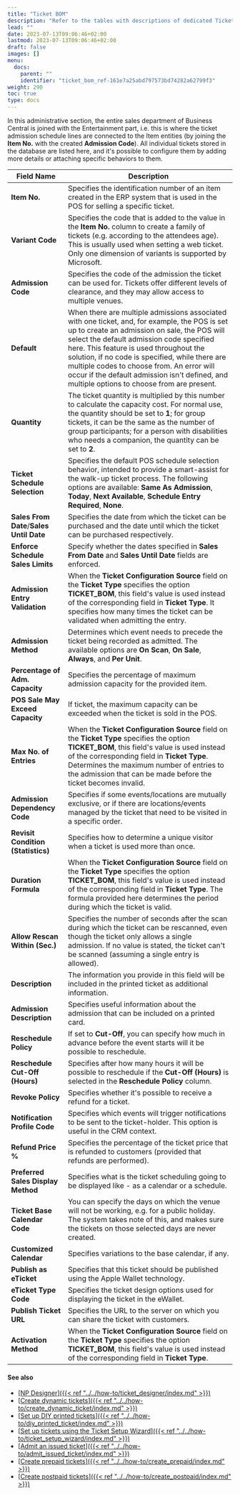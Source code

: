```yaml
---
title: "Ticket BOM"
description: "Refer to the tables with descriptions of dedicated Ticket BOM fields. This is where the ticket admission schedule lines are connected to the Item entities."
lead: ""
date: 2023-07-13T09:06:46+02:00
lastmod: 2023-07-13T09:06:46+02:00
draft: false
images: []
menu:
  docs:
    parent: ""
    identifier: "ticket_bom_ref-161e7a25abd797573bd74282a62799f3"
weight: 290
toc: true
type: docs
---
```


In this administrative section, the entire sales department of Business Central is joined with the Entertainment part, i.e. this is where the ticket admission schedule lines are connected to the Item entities (by joining the **Item No.** with the created **Admission Code**). All individual tickets stored in the database are listed here, and it's possible to configure them by adding more details or attaching specific behaviors to them. 


| Field Name      | Description |
| ----------- | ----------- |
| **Item No.** | Specifies the identification number of an item created in the ERP system that is used in the POS for selling a specific ticket. |
| **Variant Code** | Specifies the code that is added to the value in the **Item No.** column to create a family of tickets (e.g. according to the attendees age). This is usually used when setting a web ticket. Only one dimension of variants is supported by Microsoft. |
| **Admission Code** | Specifies the code of the admission the ticket can be used for. Tickets offer different levels of clearance, and they may allow access to multiple venues. |
| **Default** | When there are multiple admissions associated with one ticket, and, for example, the POS is set up to create an admission on sale, the POS will select the default admission code specified here. This feature is used throughout the solution, if no code is specified, while there are multiple codes to choose from. An error will occur if the default admission isn't defined, and multiple options to choose from are present.  |
| **Quantity** | The ticket quantity is multiplied by this number to calculate the capacity cost. For normal use, the quantity should be set to **1**; for group tickets, it can be the same as the number of group participants; for a person with disabilities who needs a companion, the quantity can be set to **2**.  |
| **Ticket Schedule Selection** | Specifies the default POS schedule selection behavior, intended to provide a smart-assist for the walk-up ticket process. The following options are available: **Same As Admission**, **Today**, **Next Available**, **Schedule Entry Required**, **None**. |
| **Sales From Date**/**Sales Until Date** | Specifies the date from which the ticket can be purchased and the date until which the ticket can be purchased respectively. |
| **Enforce Schedule Sales Limits** | Specify whether the dates specified in **Sales From Date** and **Sales Until Date** fields are enforced. |
| **Admission Entry Validation** | When the **Ticket Configuration Source** field on the **Ticket Type** specifies the option **TICKET_BOM**, this field's value is used instead of the corresponding field in **Ticket Type**. It specifies how many times the ticket can be validated when admitting the entry. |
| **Admission Method** | Determines which event needs to precede the ticket being recorded as admitted. The available options are **On Scan**, **On Sale**, **Always**, and **Per Unit**. |
| **Percentage of Adm. Capacity** | Specifies the percentage of maximum admission capacity for the provided item. |
| **POS Sale May Exceed Capacity** | If ticket, the maximum capacity can be exceeded when the ticket is sold in the POS. |
| **Max No. of Entries** | When the **Ticket Configuration Source** field on the **Ticket Type** specifies the option **TICKET_BOM**, this field's value is used instead of the corresponding field in **Ticket Type**. Determines the maximum number of entries to the admission that can be made before the ticket becomes invalid. |
| **Admission Dependency Code** | Specifies if some events/locations are mutually exclusive, or if there are locations/events managed by the ticket that need to be visited in a specific order. |
| **Revisit Condition (Statistics)** | Specifies how to determine a unique visitor when a ticket is used more than once. |
| **Duration Formula** | When the **Ticket Configuration Source** field on the **Ticket Type** specifies the option **TICKET_BOM**, this field's value is used instead of the corresponding field in **Ticket Type**. The formula provided here determines the period during which the ticket is valid. |
| **Allow Rescan Within (Sec.)** | Specifies the number of seconds after the scan during which the ticket can be rescanned, even though the ticket only allows a single admission. If no value is stated, the ticket can't be scanned (assuming a single entry is allowed). |
| **Description** | The information you provide in this field will be included in the printed ticket as additional information. |
| **Admission Description** | Specifies useful information about the admission that can be included on a printed card. |
| **Reschedule Policy** | If set to **Cut-Off**, you can specify how much in advance before the event starts will it be possible to reschedule. |
| **Reschedule Cut-Off (Hours)** | Specifies after how many hours it will be possible to reschedule if the **Cut-Off (Hours)** is selected in the **Reschedule Policy** column. |
| **Revoke Policy** | Specifies whether it's possible to receive a refund for a ticket. |
| **Notification Profile Code** | Specifies which events will trigger notifications to be sent to the ticket-holder. This option is useful in the CRM context. |
| **Refund Price %** | Specifies the percentage of the ticket price that is refunded to customers (provided that refunds are performed). |
| **Preferred Sales Display Method** | Specifies what is the ticket scheduling going to be displayed like - as a calendar or a schedule. |
| **Ticket Base Calendar Code** | You can specify the days on which the venue will not be working, e.g. for a public holiday. The system takes note of this, and makes sure the tickets on those selected days are never created. |
| **Customized Calendar** | Specifies variations to the base calendar, if any. |
| **Publish as eTicket** | Specifies that this ticket should be published using the Apple Wallet technology. |
| **eTicket Type Code** | Specifies the ticket design options used for displaying the ticket in the eWallet. |
| **Publish Ticket URL** | Specifies the URL to the server on which you can share the ticket with customers. |
| **Activation Method** | When the **Ticket Configuration Source** field on the **Ticket Type** specifies the option **TICKET_BOM**, this field's value is used instead of the corresponding field in **Ticket Type**. |

#### See also

- [<ins>NP Designer<ins>]({{< ref "../../how-to/ticket_designer/index.md" >}})
- [<ins>Create dynamic tickets<ins>]({{< ref "../../how-to/create_dynamic_ticket/index.md" >}})
- [<ins>Set up DIY printed tickets<ins>]({{< ref "../../how-to/diy_printed_ticket/index.md" >}})
- [<ins>Set up tickets using the Ticket Setup Wizard<ins>]({{< ref "../../how-to/ticket_setup_wizard/index.md" >}})
- [<ins>Admit an issued ticket<ins>]({{< ref "../../how-to/admit_issued_ticket/index.md" >}})
- [<ins>Create prepaid tickets<ins>]({{< ref "../../how-to/create_prepaid/index.md" >}})
- [<ins>Create postpaid tickets<ins>]({{< ref "../../how-to/create_postpaid/index.md" >}})